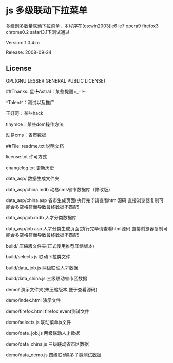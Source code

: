 # js 多级联动下拉菜单

多级别多数量联动下拉菜单，本程序在(os:win2003)ie6 ie7 opera9 firefox3 chrome0.2 safari3.1下测试通过

Version:  1.0.4.rc

Release:  2008-09-24


## License
GPL(GNU LESSER GENERAL PUBLIC LICENSE)

##Thanks:
星╄Astral：某些提醒=_=!~

^Talent^：测试以及推广

王好奇：某些hack

tinymce：某些dom操作方法

动易cms：省市数据

##File:
readme.txt            说明文档

license.txt           许可方式

changelog.txt         更新历史

data_asp/             数据生成文件夹

data_asp/china.mdb    动易cms省市数据库（修改版）

data_asp/china.asp    省市生成页面(执行完毕请查看html源码 直接浏览器复制可能会多空格符而导致最终数据不匹配)

data_asp/job.mdb      人才分类数据库

data_asp/job.asp      人才分类生成页面(执行完毕请查看html源码 直接浏览器复制可能会多空格符而导致最终数据不匹配)

build/		      压缩版文件夹(正式使用推荐压缩版本)

build/selects.js      联动下拉类文件

build/data_job.js     两级联动人才数据

build/data_china.js   三级联动省市区数据

demo/		      演示文件夹(未压缩版本,便于查看源码)

demo/index.html	      演示文件

demo/firefox.html     firefox event测试文件

demo/selects.js	      联动菜单js文件

demo/data_job.js      两级联动人才数据

demo/data_china.js    三级联动省市区数据

demo/data_demo.js     四级联动&多子类测试数据
